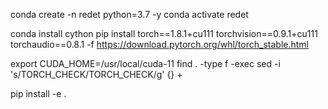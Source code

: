 conda create -n redet python=3.7 -y
conda activate redet

conda install cython
pip install torch==1.8.1+cu111 torchvision==0.9.1+cu111 torchaudio==0.8.1 -f https://download.pytorch.org/whl/torch_stable.html

export CUDA_HOME=/usr/local/cuda-11
find . -type f -exec sed -i 's/TORCH_CHECK/TORCH_CHECK/g' {} +

pip install -e .